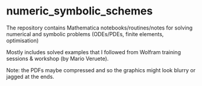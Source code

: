 # numeric_symbolic_schemes

The repository contains Mathematica notebooks/routines/notes for solving numerical and symbolic problems (ODEs/PDEs, finite elements, optimisation)

Mostly includes solved examples that I followed from Wolfram training sessions & workshop (by Mario Veruete).

Note: the PDFs maybe compressed and so the graphics might look blurry or jagged at the ends.
